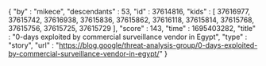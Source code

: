 {
  "by" : "mikece",
  "descendants" : 53,
  "id" : 37614816,
  "kids" : [ 37616977, 37615742, 37616938, 37615836, 37615862, 37616118, 37615814, 37615768, 37615756, 37615725, 37615729 ],
  "score" : 143,
  "time" : 1695403282,
  "title" : "0-days exploited by commercial surveillance vendor in Egypt",
  "type" : "story",
  "url" : "https://blog.google/threat-analysis-group/0-days-exploited-by-commercial-surveillance-vendor-in-egypt/"
}
